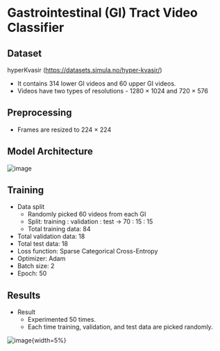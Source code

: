 # Gastrointestinal (GI) Tract Video Classifier
## Dataset
hyperKvasir (https://datasets.simula.no/hyper-kvasir/) <br>
* It contains 314 lower GI videos and 60 upper GI videos. <be>
* Videos have two types of resolutions - 1280 × 1024 and 720 × 576 <be>

## Preprocessing
* Frames are resized to 224 × 224 <be>

## Model Architecture
![image](https://github.com/mrinal054/gastrointestinal-video-classifier/assets/44781227/c4598acf-a6f6-4cea-a70d-9dcf90dcbb0f)


## Training
- Data split <br>
    - Randomly picked 60 videos from each GI <br>
    - Split: training : validation : test -> 70 : 15 : 15 <br>
    - Total training data: 84 <br>
- Total validation data: 18 <br>
- Total test data: 18 <br>
- Loss function: Sparse Categorical Cross-Entropy <br>
- Optimizer: Adam <br>
- Batch size: 2 <br>
- Epoch: 50 <br>

## Results
- Result
    - Experimented 50 times. 
    - Each time training, validation, and test data are picked randomly.
 
![image](https://github.com/mrinal054/gastrointestinal-video-classifier/assets/44781227/ab4f3a8f-a512-42d1-8b69-00b1863a1a29){width=5%}









